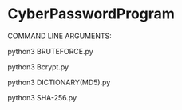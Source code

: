 # CyberPasswordProgram


COMMAND LINE ARGUMENTS:

python3 BRUTEFORCE.py

python3 Bcrypt.py

python3 DICTIONARY(MD5).py

python3 SHA-256.py
